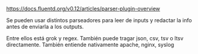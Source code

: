 https://docs.fluentd.org/v0.12/articles/parser-plugin-overview

Se pueden usar distintos parseadores para leer de inputs y redactar la info antes de enviarla a los outputs.

Entre ellos está grok y regex.
También puede tragar json, csv, tsv o ltsv directamente.
También entiende nativamente apache, nginx, syslog

